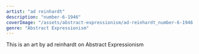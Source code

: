 ```yaml
---
artist: "ad reinhardt"
description: "number-6-1946"
coverImage: "/assets/abstract-expressionism/ad-reinhardt_number-6-1946.jpg"
genre: "Abstract Expressionism"
---
```

This is an art by ad reinhardt on Abstract Expressionism

